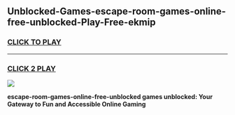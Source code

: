 
## Unblocked-Games-escape-room-games-online-free-unblocked-Play-Free-ekmip
<h3>
<a href="https://premium76.site?title=escape-room-games-online-free-unblocked&ref=10A">CLICK TO PLAY</a></h3>
<hr>

<h3>
<a href="https://premium76.site?title=escape-room-games-online-free-unblocked&ref=10A">CLICK 2 PLAY</a>
  
</h3>

<a href="https://premium76.site?title=escape-room-games-online-free-unblocked&ref=10A"><img src="https://clearcache.store/games.png"></a>


**escape-room-games-online-free-unblocked games unblocked: Your Gateway to Fun and Accessible Online Gaming**

